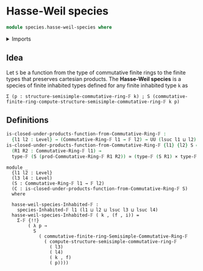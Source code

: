 # Hasse-Weil species

```agda
module species.hasse-weil-species where
```

<details><summary>Imports</summary>

```agda
open import finite-algebra.commutative-finite-rings
open import finite-algebra.products-commutative-finite-rings

open import foundation.cartesian-product-types
open import foundation.equivalences
open import foundation.universe-levels

open import univalent-combinatorics.finite-types
```

</details>

## Idea

Let `S` be a function from the type of commutative finite rings to the finite
types that preserves cartesian products. The **Hasse-Weil species** is a species
of finite inhabited types defined for any finite inhabited type `k` as

```text
Σ (p : structure-semisimple-commutative-ring-𝔽 k) ; S (commutative-finite-ring-compute-structure-semisimple-commutative-ring-𝔽 k p)
```

## Definitions

```agda
is-closed-under-products-function-from-Commutative-Ring-𝔽 :
  {l1 l2 : Level} → (Commutative-Ring-𝔽 l1 → 𝔽 l2) → UU (lsuc l1 ⊔ l2)
is-closed-under-products-function-from-Commutative-Ring-𝔽 {l1} {l2} S =
  (R1 R2 : Commutative-Ring-𝔽 l1) →
  type-𝔽 (S (prod-Commutative-Ring-𝔽 R1 R2)) ≃ (type-𝔽 (S R1) × type-𝔽 (S R2))
```

```text
module _
  {l1 l2 : Level}
  (l3 l4 : Level)
  (S : Commutative-Ring-𝔽 l1 → 𝔽 l2)
  (C : is-closed-under-products-function-from-Commutative-Ring-𝔽 S)
  where

  hasse-weil-species-Inhabited-𝔽 :
    species-Inhabited-𝔽 l1 (l1 ⊔ l2 ⊔ lsuc l3 ⊔ lsuc l4)
  hasse-weil-species-Inhabited-𝔽 ( k , (f , i)) =
    Σ-𝔽 {!!}
        ( λ p →
          S
            ( commutative-finite-ring-Semisimple-Commutative-Ring-𝔽
              ( compute-structure-semisimple-commutative-ring-𝔽
                ( l3)
                ( l4)
                ( k , f)
                ( p))))
```
